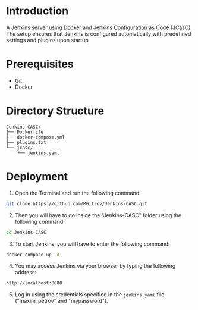 # Introduction
A Jenkins server using Docker and Jenkins Configuration as Code (JCasC). The setup ensures that Jenkins is configured automatically with predefined settings and plugins upon startup.

# Prerequisites
* Git
* Docker

# Directory Structure
```
Jenkins-CASC/
├── Dockerfile
├── docker-compose.yml
├── plugins.txt
└── jcasc/
    └── jenkins.yaml
```

# Deployment
1. Open the Terminal and run the following command:
``` bash
git clone https://github.com/MGitrov/Jenkins-CASC.git
```
2. Then you will have to go inside the "Jenkins-CASC" folder using the following command:
```bash
cd Jenkins-CASC
```
3. To start Jenkins, you will have to enter the following command:
```bash
docker-compose up -d
```
4. You may access Jenkins via your browser by typing the following address:
```bash
http://localhost:8080
```
5. Log in using the credentials specified in the ```jenkins.yaml``` file ("maxim_petrov" and "mypassword").
